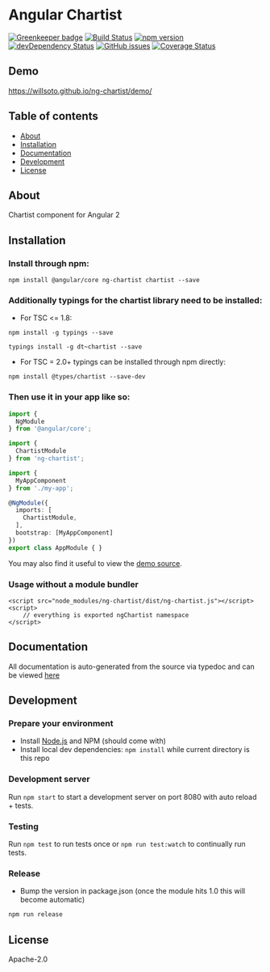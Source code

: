 # Angular Chartist

[![Greenkeeper badge](https://badges.greenkeeper.io/willsoto/ng-chartist.svg)](https://greenkeeper.io/)
[![Build Status](https://travis-ci.org/willsoto/ng-chartist.svg?branch=master)](https://travis-ci.org/willsoto/ng-chartist)
[![npm version](https://badge.fury.io/js/ng-chartist.svg)](http://badge.fury.io/js/ng-chartist)
[![devDependency Status](https://david-dm.org/willsoto/ng-chartist/dev-status.svg)](https://david-dm.org/willsoto/ng-chartist#info=devDependencies)
[![GitHub issues](https://img.shields.io/github/issues/willsoto/ng-chartist.svg)](https://github.com/willsoto/ng-chartist/issues)
[![Coverage Status](https://coveralls.io/repos/github/willsoto/ng-chartist/badge.svg?branch=master)](https://coveralls.io/github/willsoto/ng-chartist?branch=master)

## Demo
https://willsoto.github.io/ng-chartist/demo/

## Table of contents

- [About](#about)
- [Installation](#installation)
- [Documentation](#documentation)
- [Development](#development)
- [License](#licence)

## About

Chartist component for Angular 2

## Installation

### Install through npm:
```
npm install @angular/core ng-chartist chartist --save
```
### Additionally typings for the chartist library need to be installed:

* For TSC <= 1.8:

```
npm install -g typings --save
```
```
typings install -g dt~chartist --save
```

* For TSC = 2.0+ typings can be installed through npm directly:

```
npm install @types/chartist --save-dev
```

### Then use it in your app like so:

```typescript
import {
  NgModule
} from '@angular/core';

import {
  ChartistModule
} from 'ng-chartist';

import {
  MyAppComponent
} from './my-app';

@NgModule({
  imports: [
    ChartistModule,
  ],
  bootstrap: [MyAppComponent]
})
export class AppModule { }

```

You may also find it useful to view the [demo source](https://github.com/paradox41/ng-chartist/blob/master/demo/demo.ts).

### Usage without a module bundler
```
<script src="node_modules/ng-chartist/dist/ng-chartist.js"></script>
<script>
    // everything is exported ngChartist namespace
</script>
```

## Documentation
All documentation is auto-generated from the source via typedoc and can be viewed [here](https://willsoto.github.io/ng-chartist/docs/)

## Development

### Prepare your environment
* Install [Node.js](http://nodejs.org/) and NPM (should come with)
* Install local dev dependencies: `npm install` while current directory is this repo

### Development server
Run `npm start` to start a development server on port 8080 with auto reload + tests.

### Testing
Run `npm test` to run tests once or `npm run test:watch` to continually run tests.

### Release
* Bump the version in package.json (once the module hits 1.0 this will become automatic)
```bash
npm run release
```

## License

Apache-2.0

